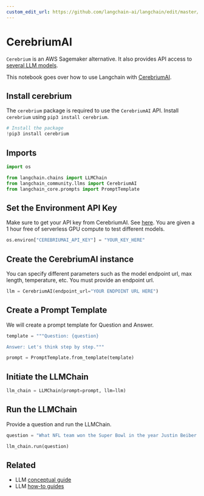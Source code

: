 ```yaml
---
custom_edit_url: https://github.com/langchain-ai/langchain/edit/master/docs/docs/integrations/llms/cerebriumai.ipynb
---
```

# CerebriumAI

`Cerebrium` is an AWS Sagemaker alternative. It also provides API access to [several LLM models](https://docs.cerebrium.ai/cerebrium/prebuilt-models/deployment).

This notebook goes over how to use Langchain with [CerebriumAI](https://docs.cerebrium.ai/introduction).

## Install cerebrium
The `cerebrium` package is required to use the `CerebriumAI` API. Install `cerebrium` using `pip3 install cerebrium`.


```python
# Install the package
!pip3 install cerebrium
```

## Imports


```python
import os

from langchain.chains import LLMChain
from langchain_community.llms import CerebriumAI
from langchain_core.prompts import PromptTemplate
```

## Set the Environment API Key
Make sure to get your API key from CerebriumAI. See [here](https://dashboard.cerebrium.ai/login). You are given a 1 hour free of serverless GPU compute to test different models.


```python
os.environ["CEREBRIUMAI_API_KEY"] = "YOUR_KEY_HERE"
```

## Create the CerebriumAI instance
You can specify different parameters such as the model endpoint url, max length, temperature, etc. You must provide an endpoint url.


```python
llm = CerebriumAI(endpoint_url="YOUR ENDPOINT URL HERE")
```

## Create a Prompt Template
We will create a prompt template for Question and Answer.


```python
template = """Question: {question}

Answer: Let's think step by step."""

prompt = PromptTemplate.from_template(template)
```

## Initiate the LLMChain


```python
llm_chain = LLMChain(prompt=prompt, llm=llm)
```

## Run the LLMChain
Provide a question and run the LLMChain.


```python
question = "What NFL team won the Super Bowl in the year Justin Beiber was born?"

llm_chain.run(question)
```


## Related

- LLM [conceptual guide](/docs/concepts/#llms)
- LLM [how-to guides](/docs/how_to/#llms)
